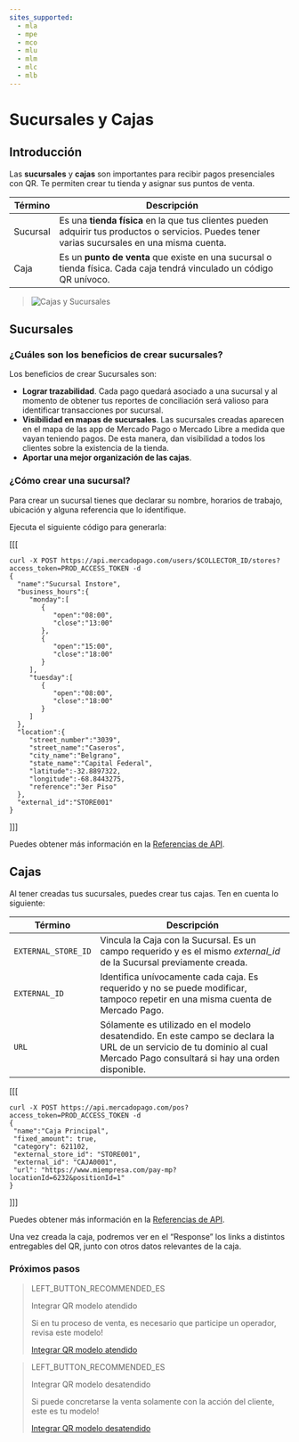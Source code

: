 ```yaml
---
sites_supported:
  - mla
  - mpe
  - mco
  - mlu
  - mlm
  - mlc
  - mlb
---
```


# Sucursales y Cajas

## Introducción

Las **sucursales** y **cajas** son importantes para recibir pagos presenciales con QR. Te permiten crear tu tienda y asignar sus puntos de venta.

| Término       |  Descripción                                                 |
| ------------- | ------------------------------------------------------------ |
| Sucursal      | Es una **tienda física** en la que tus clientes pueden adquirir tus productos o servicios. Puedes tener varias sucursales en una misma cuenta. |
| Caja           | Es un **punto de venta** que existe en una sucursal o tienda física. Cada caja tendrá vinculado un código QR unívoco. |

> ![Cajas y Sucursales](/images/stores_pos.es.png) 



## Sucursales

### ¿Cuáles son los beneficios de crear sucursales?

Los beneficios de crear Sucursales son:

- **Lograr trazabilidad**. Cada pago quedará asociado a una sucursal y al momento de obtener tus reportes de conciliación será valioso para identificar transacciones por sucursal.
- **Visibilidad en mapas de sucursales**. Las sucursales creadas aparecen en el mapa de las app de Mercado Pago o Mercado Libre a medida que vayan teniendo pagos. De esta manera, dan visibilidad a todos los clientes sobre la existencia de la tienda. 
- **Aportar una mejor organización de las cajas**.

### ¿Cómo crear una sucursal?

Para crear un sucursal tienes que declarar su nombre, horarios de trabajo, ubicación y alguna referencia que lo identifique. 

Ejecuta el siguiente código para generarla:

[[[
 ```curl
curl -X POST https://api.mercadopago.com/users/$COLLECTOR_ID/stores?access_token=PROD_ACCESS_TOKEN -d
{  
   "name":"Sucursal Instore",
   "business_hours":{  
      "monday":[  
         {  
            "open":"08:00",
            "close":"13:00"
         },
         {  
            "open":"15:00",
            "close":"18:00"
         }
      ],
      "tuesday":[  
         {  
            "open":"08:00",
            "close":"18:00"
         }
      ]   
   },
   "location":{  
      "street_number":"3039",
      "street_name":"Caseros",
      "city_name":"Belgrano",
      "state_name":"Capital Federal",
      "latitude":-32.8897322,
      "longitude":-68.8443275,
      "reference":"3er Piso"
   },
   "external_id":"STORE001"
}
```
]]]

Puedes obtener más información en la [Referencias de API](https://www.mercadopago.com.ar/developers/es/reference/stores/_users_user_id_stores/post/).


## Cajas

Al tener creadas tus sucursales, puedes crear tus cajas. Ten en cuenta lo siguiente:

| Término       |  Descripción                                                 |
| ------------- | ------------------------------------------------------------ |
| `EXTERNAL_STORE_ID`     | Vincula la Caja con la Sucursal. Es un campo requerido y es el mismo *external_id* de la Sucursal previamente creada. |
| `EXTERNAL_ID`           | Identifica unívocamente cada caja. Es requerido y no se puede modificar, tampoco repetir en una misma cuenta de Mercado Pago. |
| `URL`           | Sólamente es utilizado en el modelo desatendido. En este campo se declara la URL de un servicio de tu dominio al cual Mercado Pago consultará si hay una orden disponible. |

[[[
 ```curl
curl -X POST https://api.mercadopago.com/pos?access_token=PROD_ACCESS_TOKEN -d     
{
  "name":"Caja Principal", 
  "fixed_amount": true,
  "category": 621102,
  "external_store_id": "STORE001",
  "external_id": "CAJA0001",
  "url": "https://www.miempresa.com/pay-mp?locationId=6232&positionId=1"
}
```
]]]

Puedes obtener más información en la [Referencias de API](https://www.mercadopago.com.ar/developers/es/reference/pos/_pos/post/).

Una vez creada la caja, podremos ver en el “Response” los links a distintos entregables del QR, junto con otros datos relevantes de la caja. 



### Próximos pasos


> LEFT_BUTTON_RECOMMENDED_ES
>
> Integrar QR modelo atendido
>
> Si en tu proceso de venta, es necesario que participe un operador, revisa este modelo!
>
> [Integrar QR modelo atendido](https://www.mercadopago.com.ar/developers/es/guides/qr-code/qr-attended/qr-attended-part-a/)


> LEFT_BUTTON_RECOMMENDED_ES
>
> Integrar QR modelo desatendido
>
> Si puede concretarse la venta solamente con la acción del cliente, este es tu modelo!
>
> [Integrar QR modelo desatendido](https://www.mercadopago.com.ar/developers/es/guides/qr-code/qr-unattended/qr-unattended-part-a/)